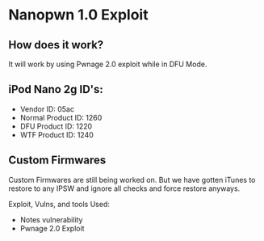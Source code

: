 # Nanopwn 1.0 Exploit

## How does it work?
It will work by using Pwnage 2.0 exploit while in DFU Mode.


## iPod Nano 2g ID's:
 - Vendor ID: 05ac
 - Normal Product ID: 1260
 - DFU Product ID: 1220
 - WTF Product ID: 1240

## Custom Firmwares
Custom Firmwares are still being worked on. But we have gotten iTunes to restore to any IPSW and ignore all checks and force restore anyways.


Exploit, Vulns, and tools Used:
- Notes vulnerability
- Pwnage 2.0 Exploit

